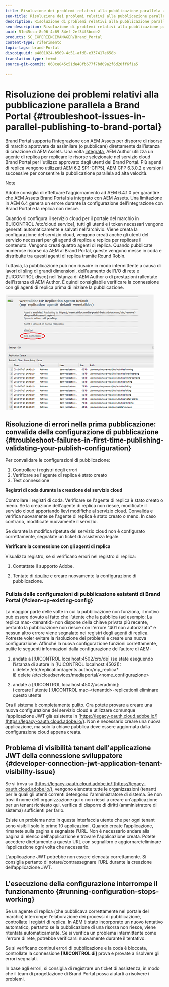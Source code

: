 ```yaml
---
title: Risoluzione dei problemi relativi alla pubblicazione parallela a Brand Portal
seo-title: Risoluzione dei problemi relativi alla pubblicazione parallela a Brand Portal
description: Risoluzione di problemi relativi alla pubblicazione parallela.
seo-description: Risoluzione di problemi relativi alla pubblicazione parallela.
uuid: 51e45cca-8c96-4c69-84ef-2ef34f3bcde2
products: SG_EXPERIENCEMANAGER/Brand_Portal
content-type: riferimento
topic-tags: brand-Portal
discoiquuid: a4801024-b509-4c51-afd8-e337417e658b
translation-type: tm+mt
source-git-commit: 068ce845c51de48fb677f7bd09a2f6d20ff6f1a5

---
```



# Risoluzione dei problemi relativi alla pubblicazione parallela a Brand Portal {#troubleshoot-issues-in-parallel-publishing-to-brand-portal}

Brand Portal supporta l’integrazione con AEM Assets per disporre di risorse di marchio approvate da assimilare (o pubblicare) direttamente dall’istanza di creazione di AEM Assets. Una volta [integrata](https://helpx.adobe.com/experience-manager/6-5/assets/using/brand-portal-configuring-integration.html), AEM Author utilizza un agente di replica per replicare le risorse selezionate nel servizio cloud Brand Portal per l'utilizzo approvato dagli utenti del Brand Portal. Più agenti di replica vengono utilizzati AEM 6.2 SP1-CFP5], AEM CFP 6.3.0.2 e versioni successive per consentire la pubblicazione parallela ad alta velocità.

>[!NOTE]
>
>Adobe consiglia di effettuare l’aggiornamento ad AEM 6.4.1.0 per garantire che AEM Assets Brand Portal sia integrato con AEM Assets. Una limitazione in AEM 6.4 genera un errore durante la configurazione dell'integrazione con Brand Portal e la replica non riesce.

Quando si configura il servizio cloud per il portale del marchio in [!UICONTROL /etc/cloud service], tutti gli utenti e i token necessari vengono generati automaticamente e salvati nell'archivio. Viene creata la configurazione del servizio cloud, vengono creati anche gli utenti del servizio necessari per gli agenti di replica e replica per replicare il contenuto. Vengono creati quattro agenti di replica. Quando pubblicate numerose risorse da AEM al Brand Portal, queste vengono messe in coda e distribuite tra questi agenti di replica tramite Round Robin.

Tuttavia, la pubblicazione può non riuscire in modo intermittente a causa di lavori di sling di grandi dimensioni, dell'aumento dell'I/O di rete e [!UICONTROL disco] nell'istanza di AEM Author o di prestazioni rallentate dell'istanza di AEM Author. È quindi consigliabile verificare la connessione con gli agenti di replica prima di iniziare la pubblicazione.

![](assets/test-connection.png)

## Risoluzione di errori nella prima pubblicazione: convalida della configurazione di pubblicazione {#troubleshoot-failures-in-first-time-publishing-validating-your-publish-configuration}

Per convalidare le configurazioni di pubblicazione:

1. Controllare i registri degli errori
2. Verificare se l'agente di replica è stato creato
3. Test connessione

**Registri di coda durante la creazione del servizio cloud**

Controllare i registri di coda. Verificare se l'agente di replica è stato creato o meno. Se la creazione dell'agente di replica non riesce, modificate il servizio cloud apportando lievi modifiche al servizio cloud. Convalida e verifica nuovamente se l'agente di replica è stato creato o meno. In caso contrario, modificate nuovamente il servizio.

Se durante la modifica ripetuta del servizio cloud non è configurato correttamente, segnalate un ticket di assistenza legale.

**Verificare la connessione con gli agenti di replica**

Visualizza registro, se si verificano errori nel registro di replica:

1. Contattate il supporto Adobe.

2. Tentate di [ripulire](../using/troubleshoot-parallel-publishing.md#clean-up-existing-config) e creare nuovamente la configurazione di pubblicazione.

<!--
Comment Type: remark
Last Modified By: Mini Gulati (mgulati)
Last Modified Date: 2018-06-21T22:56:21.256-0400
<p>?? check and compare public key. At times public key is different</p>
<p>?? another thing to check in /useradmin</p>
-->

### Pulizia delle configurazioni di pubblicazione esistenti di Brand Portal {#clean-up-existing-config}

La maggior parte delle volte in cui la pubblicazione non funziona, il motivo può essere dovuto al fatto che l’utente che la pubblica (ad esempio: La replica mac-&lt;tenantid&gt; non dispone della chiave privata più recente, pertanto la pubblicazione non riesce con l'errore "401 non autorizzato" e nessun altro errore viene segnalato nei registri degli agenti di replica. Potreste voler evitare la risoluzione dei problemi e creare una nuova configurazione. Affinché la nuova configurazione funzioni correttamente, pulite le seguenti informazioni dalla configurazione dell’autore di AEM:

1. andate a [!UICONTROL localhost:4502/crx/de] (se state eseguendo l’istanza di autore in [!UICONTROL localhost:4502]):\
   i. delete /etc/replication/agents.author/mp_replica*\
   ii) delete /etc/cloudservices/mediaportal/&lt;nome_configurazione&gt;

2. andate a [!UICONTROL localhost:4502/useradmin]:\
   i cercare l'utente [!UICONTROL mac-&lt;tenantid&gt;-replicationii eliminare questo utente

Ora il sistema è completamente pulito. Ora potete provare a creare una nuova configurazione del servizio cloud e utilizzare comunque l'applicazione JWT già esistente in [https://legacy-oauth.cloud.adobe.io/](https://legacy-oauth.cloud.adobe.io/). Non è necessario creare una nuova applicazione, ma solo la chiave pubblica deve essere aggiornata dalla configurazione cloud appena creata.

## Problema di visibilità tenant dell'applicazione JWT della connessione sviluppatore {#developer-connection-jwt-application-tenant-visibility-issue}

Se si trova su [https://legacy-oauth.cloud.adobe.io/](https://legacy-oauth.cloud.adobe.io/), vengono elencate tutte le organizzazioni (tenant) per le quali gli utenti correnti detengono l'amministratore di sistema. Se non trovi il nome dell'organizzazione qui o non riesci a creare un'applicazione per un tenant richiesto qui, verifica di disporre di diritti (amministratore di sistema) sufficienti per farlo.

Esiste un problema noto in questa interfaccia utente che per ogni tenant sono visibili solo le prime 10 applicazioni. Quando create l’applicazione, rimanete sulla pagina e segnalate l’URL. Non è necessario andare alla pagina di elenco dell'applicazione e trovare l'applicazione creata. Potete accedere direttamente a questo URL con segnalibro e aggiornare/eliminare l’applicazione ogni volta che necessario.

L'applicazione JWT potrebbe non essere elencata correttamente. Si consiglia pertanto di notare/contrassegnare l’URL durante la creazione dell’applicazione JWT.

## L'esecuzione della configurazione interrompe il funzionamento {#running-configuration-stops-working}

<!--
Comment Type: draft

<p>If the running configuration stops working, either of the following two possibilities
<g class="gr_ gr_15 gr-alert gr_gramm gr_inline_cards gr_run_anim Grammar multiReplace" data-gr-id="15" id="15" style="font-size: 12px;">
are
</g> there:</p>
<p>1.
<g class="gr_ gr_14 gr-alert gr_gramm gr_inline_cards gr_run_anim Grammar only-ins doubleReplace replaceWithoutSep" data-gr-id="14" id="14">
Connection
</g> has failed, or</p>
<p>2. Publish has failed with permission to dam-replication-service denied, while connection has passed </p>
<p>If the connection has failed [1], the
<g class="gr_ gr_10 gr-alert gr_spell gr_inline_cards gr_run_anim ContextualSpelling ins-del multiReplace" data-gr-id="10" id="10">
fail safe
</g> way to fix it is to <a href="../using/troubleshoot-parallel-publishing.md#main-pars-header-1664955658">clean up</a> the existing Brand Portal publish configuration and recreate a publish configuration. </p>
<p>However, if the
<g class="gr_ gr_18 gr-alert gr_spell gr_inline_cards gr_run_anim ContextualSpelling" data-gr-id="18" id="18">
publish
</g> has failed with
<g class="gr_ gr_16 gr-alert gr_gramm gr_inline_cards gr_run_anim Grammar only-ins doubleReplace replaceWithoutSep" data-gr-id="16" id="16">
permission
</g> denied to dam-replication-service, raise a support ticket.</p>
-->

Se un agente di replica (che pubblicava correttamente nel portale del marchio) interrompe l'elaborazione dei processi di pubblicazione, controllate i registri di replica. In AEM è stato incorporato un nuovo tentativo automatico, pertanto se la pubblicazione di una risorsa non riesce, viene ritentata automaticamente. Se si verifica un problema intermittente come l'errore di rete, potrebbe verificarsi nuovamente durante il tentativo.

Se si verificano continui errori di pubblicazione e la coda è bloccata, controllate la connessione **[!UICONTROL di]** prova e provate a risolvere gli errori segnalati.

In base agli errori, si consiglia di registrare un ticket di assistenza, in modo che il team di progettazione di Brand Portal possa aiutarti a risolvere i problemi.
